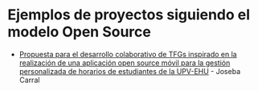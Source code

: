 # Ejemplos de proyectos siguiendo el modelo Open Source


* [Propuesta para el desarrollo colaborativo de TFGs inspirado en la realización de una aplicación open source móvil para la gestión personalizada de horarios de estudiantes de la UPV-EHU](./tfg-jcarral) - Joseba Carral

<!-- * [Titulo del proyecto](./tfg-{NOMBRE_USUARIO_GITHUB}) - Autor -->
